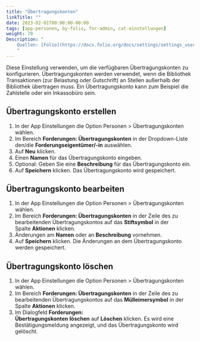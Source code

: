 ```yaml
---
title: "Übertragungskonten"
linkTitle: ""
date: 2023-02-01T00:00:00-00:00
tags: [app-personen, by-folio, for-admin, cat-einstellungen]
weight: 70
Description: "
    Quellen: [Folio](https://docs.folio.org/docs/settings/settings_users/settings_users/#settings--users--transfer-accounts) & [GBV](https://info.gbv.de/pages/viewpage.action?pageId=841809955)
    "
---
```


Diese Einstellung verwenden, um die verfügbaren Übertragungskonten zu konfigurieren. Übertragungskonten werden verwendet, wenn die Bibliothek Transaktionen (zur Belastung oder Gutschrift) an Stellen außerhalb der Bibliothek übertragen muss. Ein Übertragungskonto kann zum Beispiel die Zahlstelle oder ein Inkassobüro sein.

## Übertragungskonto erstellen

1.  In der App Einstellungen die Option Personen > Übertragungskonten wählen.
2.  Im Bereich **Forderungen: Übertragungskonten** in der Dropdown-Liste den/die **Forderungseigentümer/-in** auswählen.
3.  Auf **Neu** klicken.
4.  Einen **Namen** für das Übertragungskonto eingeben.
5.  Optional: Geben Sie eine **Beschreibung** für das Übertragungskonto ein.
6.  Auf **Speichern** klicken. Das Übertragungskonto wird gespeichert.

## Übertragungskonto bearbeiten

1.  In der App Einstellungen die Option Personen > Übertragungskonten wählen.
2.  Im Bereich **Forderungen: Übertragungskonten** in der Zeile des zu bearbeitenden Übertragungskontos auf das **Stiftsymbol** in der Spalte **Aktionen** klicken.
3.  Änderungen am **Namen** oder an **Beschreibung** vornehmen.
4.  Auf **Speichern** klicken. Die Änderungen an dem Übertragungskonto werden gespeichert.

## Übertragungskonto löschen

1.  In der App Einstellungen die Option Personen > Übertragungskonten wählen.
2.  Im Bereich **Forderungen: Übertragungskonten** in der Zeile des zu bearbeitenden Übertragungskontos auf das **Mülleimersymbol** in der Spalte **Aktionen** klicken.
3.  Im Dialogfeld **Forderungen: Übertragungskonten** **löschen** auf **Löschen** klicken. Es wird eine Bestätigungsmeldung angezeigt, und das Übertragungskonto wird gelöscht.
